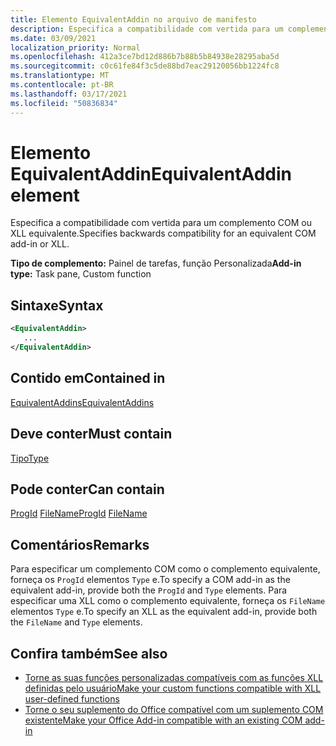 ```yaml
---
title: Elemento EquivalentAddin no arquivo de manifesto
description: Especifica a compatibilidade com vertida para um complemento COM ou XLL equivalente.
ms.date: 03/09/2021
localization_priority: Normal
ms.openlocfilehash: 412a3ce7bd12d886b7b88b5b84938e28295aba5d
ms.sourcegitcommit: c0c61fe84f3c5de88bd7eac29120056bb1224fc8
ms.translationtype: MT
ms.contentlocale: pt-BR
ms.lasthandoff: 03/17/2021
ms.locfileid: "50836834"
---
```

# <a name="equivalentaddin-element"></a><span data-ttu-id="a439f-103">Elemento EquivalentAddin</span><span class="sxs-lookup"><span data-stu-id="a439f-103">EquivalentAddin element</span></span>

<span data-ttu-id="a439f-104">Especifica a compatibilidade com vertida para um complemento COM ou XLL equivalente.</span><span class="sxs-lookup"><span data-stu-id="a439f-104">Specifies backwards compatibility for an equivalent COM add-in or XLL.</span></span>

<span data-ttu-id="a439f-105">**Tipo de complemento:** Painel de tarefas, função Personalizada</span><span class="sxs-lookup"><span data-stu-id="a439f-105">**Add-in type:** Task pane, Custom function</span></span>

## <a name="syntax"></a><span data-ttu-id="a439f-106">Sintaxe</span><span class="sxs-lookup"><span data-stu-id="a439f-106">Syntax</span></span>

```XML
<EquivalentAddin>
   ...
</EquivalentAddin>
```

## <a name="contained-in"></a><span data-ttu-id="a439f-107">Contido em</span><span class="sxs-lookup"><span data-stu-id="a439f-107">Contained in</span></span>

[<span data-ttu-id="a439f-108">EquivalentAddins</span><span class="sxs-lookup"><span data-stu-id="a439f-108">EquivalentAddins</span></span>](equivalentaddins.md)

## <a name="must-contain"></a><span data-ttu-id="a439f-109">Deve conter</span><span class="sxs-lookup"><span data-stu-id="a439f-109">Must contain</span></span>

[<span data-ttu-id="a439f-110">Tipo</span><span class="sxs-lookup"><span data-stu-id="a439f-110">Type</span></span>](type.md)

## <a name="can-contain"></a><span data-ttu-id="a439f-111">Pode conter</span><span class="sxs-lookup"><span data-stu-id="a439f-111">Can contain</span></span>

<span data-ttu-id="a439f-112">[ProgId](progid.md) 
 [FileName](filename.md)</span><span class="sxs-lookup"><span data-stu-id="a439f-112">[ProgId](progid.md)
[FileName](filename.md)</span></span>

## <a name="remarks"></a><span data-ttu-id="a439f-113">Comentários</span><span class="sxs-lookup"><span data-stu-id="a439f-113">Remarks</span></span>

<span data-ttu-id="a439f-114">Para especificar um complemento COM como o complemento equivalente, forneça os `ProgId` elementos `Type` e.</span><span class="sxs-lookup"><span data-stu-id="a439f-114">To specify a COM add-in as the equivalent add-in, provide both the `ProgId` and `Type` elements.</span></span> <span data-ttu-id="a439f-115">Para especificar uma XLL como o complemento equivalente, forneça os `FileName` elementos `Type` e.</span><span class="sxs-lookup"><span data-stu-id="a439f-115">To specify an XLL as the equivalent add-in, provide both the `FileName` and `Type` elements.</span></span>

## <a name="see-also"></a><span data-ttu-id="a439f-116">Confira também</span><span class="sxs-lookup"><span data-stu-id="a439f-116">See also</span></span>

- [<span data-ttu-id="a439f-117">Torne as suas funções personalizadas compatíveis com as funções XLL definidas pelo usuário</span><span class="sxs-lookup"><span data-stu-id="a439f-117">Make your custom functions compatible with XLL user-defined functions</span></span>](../../excel/make-custom-functions-compatible-with-xll-udf.md)
- [<span data-ttu-id="a439f-118">Torne o seu suplemento do Office compatível com um suplemento COM existente</span><span class="sxs-lookup"><span data-stu-id="a439f-118">Make your Office Add-in compatible with an existing COM add-in</span></span>](../../develop/make-office-add-in-compatible-with-existing-com-add-in.md)